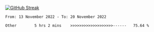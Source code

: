 [![GitHub Streak](https://streak-stats.demolab.com?user=renren-017&theme=sea&hide_border=true&background=DD272700)](https://git.io/streak-stats)

<!--START_SECTION:waka-->

```text
From: 13 November 2022 - To: 20 November 2022

Other        5 hrs 2 mins    >>>>>>>>>>>>>>>>>>>------   75.64 %
```

<!--END_SECTION:waka-->
